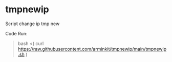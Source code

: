 # tmpnewip
Script change ip tmp new

Code Run:

> bash <( curl https://raw.githubusercontent.com/arminkit/tmpnewip/main/tmpnewip.sh )
